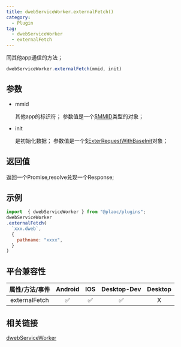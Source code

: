 ```yaml
---
title: dwebServiceWorker.externalFetch()
category:
  - Plugin
tag:
  - dwebServiceWorker
  - externalFetch
---
```


同其他app通信的方法；

```js
dwebServiceWorker.externalFetch(mmid, init)
```

## 参数

  - mmid

    其他app的标识符；
    参数值是一个[$MMID](../../interface/mmid/index.md)类型的对象；

  - init

    是初始化数据；
    参数值是一个[$ExterRequestWithBaseInit](../../interface/exter-request-with-base-init/index.md)对象；
    

## 返回值

  返回一个Promise,resolve兑现一个Response;

## 示例
```js
import  { dwebServiceWorker } from "@plaoc/plugins";
dwebServiceWorker
.externalFetch(
  `xxx.dweb`, 
  {
    pathname: "xxxx",
  }
)
```


## 平台兼容性

| 属性/方法/事件       | Android | IOS | Desktop-Dev | Desktop |
|:------------------:|:-------:|:---:|:-----------:|:-------:|
| externalFetch      | ✅       | ✅  | ✅          | X       |

## 相关链接
[dwebServiceWorker](../index.md)


